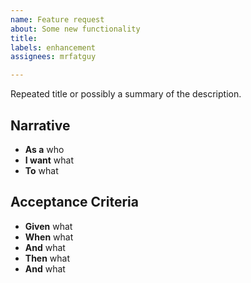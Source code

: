 ```yaml
---
name: Feature request
about: Some new functionality
title: 
labels: enhancement
assignees: mrfatguy

---
```


Repeated title or possibly a summary of the description.

## Narrative

- **As a** who
- **I want** what
- **To** what

## Acceptance Criteria

- **Given** what
- **When** what
- **And** what
- **Then** what
- **And** what
